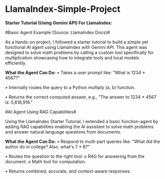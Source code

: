 # LlamaIndex-Simple-Project

**Starter Tutorial (Using Gemini API) For LlamaIndex:**

#Basic Agent Example (Source: LlamaIndex Docs)#

As a hands-on project, I followed a starter tutorial to build a simple yet functional AI agent using LlamaIndex with Gemini API. This agent was designed to solve math problems by calling a custom tool specifically for multiplication showcasing how to integrate tools and local models efficiently.

**What the Agent Can Do:**
•	Takes a user prompt like: "What is 1234 * 4567?"

•	Internally routes the query to a Python multiply (a, b) function.

•	Returns the correct computed answer, e.g., "The answer to 1234 * 4567 is: 5,618,916."

#AI Agent Using RAG Capabilities#

Using the LlamaIndex Starter Tutorial, I extended a basic function-agent by adding RAG capabilities enabling the AI assistant to solve math problems and answer natural language questions from documents.

**What the Agent Can Do:**
•	Respond to multi-part queries like:
"What did the author do in college? Also, what's 7 * 8?"

•	Routes the question to the right tool:
o	RAG for answering from the document.
o	Math tool for computation.

•	Returns combined, accurate, and context-aware responses.
